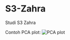 # S3-Zahra
Studi S3 Zahra

Contoh PCA plot: ![PCA plot]("https://towardsdatascience.com/principal-component-analysis-pca-explained-visually-with-zero-math-1cbf392b9e7d")
